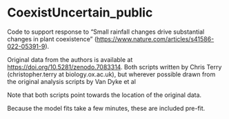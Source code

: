 # CoexistUncertain_public
 


Code to support response to “Small rainfall changes drive substantial changes in plant coexistence” (https://www.nature.com/articles/s41586-022-05391-9).

Original data from the authors is available at https://doi.org/10.5281/zenodo.7083314. Both scripts written by Chris Terry (christopher.terry at biology.ox.ac.uk), but wherever possible drawn from the original analysis scripts by Van Dyke et al  

Note that both scripts point towards the location of the original data. 

Because the model fits take a few minutes, these are included pre-fit. 